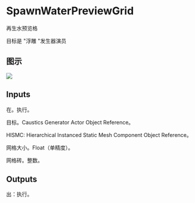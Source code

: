 # SpawnWaterPreviewGrid

再生水预览格

目标是 "浮雕 "发生器演员

## 图示

![]($-20221218-21324261.png)

## Inputs

在。执行。

目标。Caustics Generator Actor Object Reference。

HISMC: Hierarchical Instanced Static Mesh Component Object Reference。

网格大小。Float（单精度）。

网格砖。整数。  

## Outputs

出：执行。
